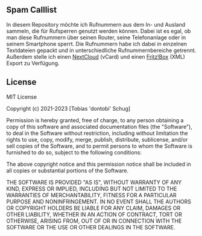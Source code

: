 ## Spam Calllist

In diesem Repository möchte ich Rufnummern aus dem In- und Ausland sammeln, die für Rufsperren genutzt werden können.
Dabei ist es egal, ob man diese Rufnummern über seinen Router, seine Telefonanlage oder in seinem Smartphone sperrt.
Die Rufnummern habe ich dabei in einzelnen Textdateien gepackt und in unterschiedliche Rufnummernbereiche getrennt.
Außerdem stelle ich einen <a href="https://raw.githubusercontent.com/dontobi/SpamCalllist/main/export/nextcloud_export.vcf">NextCloud</a> (vCard) und einen <a href="https://raw.githubusercontent.com/dontobi/SpamCalllist/main/export/fritzbox_export.xml">Fritz!Box</a> (XML) Export zu Verfügung.

## License
MIT License

Copyright (c) 2021-2023 [Tobias 'dontobi' Schug]

Permission is hereby granted, free of charge, to any person obtaining a copy
of this software and associated documentation files (the "Software"), to deal
in the Software without restriction, including without limitation the rights
to use, copy, modify, merge, publish, distribute, sublicense, and/or sell
copies of the Software, and to permit persons to whom the Software is
furnished to do so, subject to the following conditions:

The above copyright notice and this permission notice shall be included in all
copies or substantial portions of the Software.

THE SOFTWARE IS PROVIDED "AS IS", WITHOUT WARRANTY OF ANY KIND, EXPRESS OR
IMPLIED, INCLUDING BUT NOT LIMITED TO THE WARRANTIES OF MERCHANTABILITY,
FITNESS FOR A PARTICULAR PURPOSE AND NONINFRINGEMENT. IN NO EVENT SHALL THE
AUTHORS OR COPYRIGHT HOLDERS BE LIABLE FOR ANY CLAIM, DAMAGES OR OTHER
LIABILITY, WHETHER IN AN ACTION OF CONTRACT, TORT OR OTHERWISE, ARISING FROM,
OUT OF OR IN CONNECTION WITH THE SOFTWARE OR THE USE OR OTHER DEALINGS IN THE
SOFTWARE.
